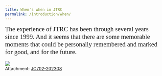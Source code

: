 ```yaml
---
title: When's when in JTRC
permalink: /introduction/when/
---
```


<style>
.intro{
font-family:times;
font-size:21px;
}
</style>

<div class="intro">
The experience of JTRC has been through several years since 1999.
And it seems that there are some memorable moments that could be personally remembered and marked for good, 
and for the future.
</div>
<br>
<img src="/Jerland/assets/img/JC702-202308.jpg">
<br>
Attachment: <a href="{{ "/introduction/JC702.pdf" | relative_url }}">JC702-202308</a>
